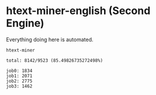 # htext-miner-english (Second Engine)

Everything doing here is automated.

```
htext-miner

total: 8142/9523 (85.49826735272498%)

job0: 1834
job1: 2071
job2: 2775
job3: 1462
```